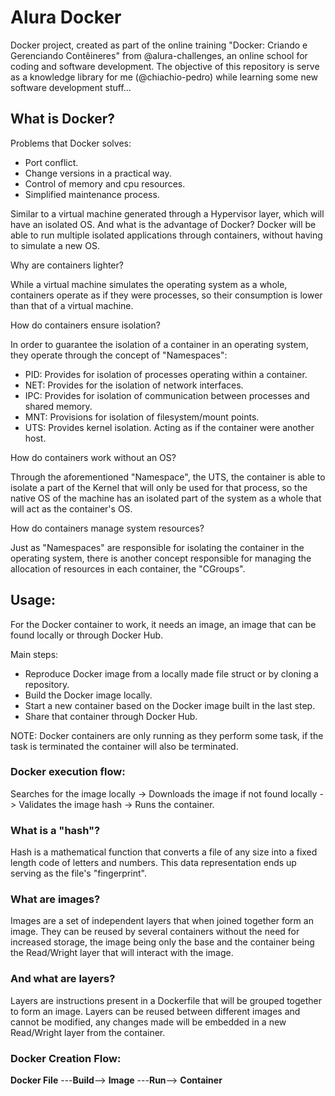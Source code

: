 # Alura Docker

Docker project, created as part of the online training "Docker: Criando e Gerenciando Contêineres" from @alura-challenges, an online school for coding and software development. 
The objective of this repository is serve as a knowledge library for me (@chiachio-pedro) while learning some new software development stuff...

## What is Docker?

Problems that Docker solves:

- Port conflict.
- Change versions in a practical way.
- Control of memory and cpu resources.
- Simplified maintenance process.

Similar to a virtual machine generated through a Hypervisor layer, which will have an isolated OS. And what is the advantage of Docker? Docker will be able to run 
multiple isolated applications through containers, without having to simulate a new OS.

Why are containers lighter?

While a virtual machine simulates the operating system as a whole, containers operate as if they were processes, so their consumption is lower than that of a virtual 
machine.

How do containers ensure isolation?

In order to guarantee the isolation of a container in an operating system, they operate through the concept of "Namespaces":

- PID: Provides for isolation of processes operating within a container.
- NET: Provides for the isolation of network interfaces.
- IPC: Provides for isolation of communication between processes and shared memory.
- MNT: Provisions for isolation of filesystem/mount points.
- UTS: Provides kernel isolation. Acting as if the container were another host.

How do containers work without an OS?

Through the aforementioned "Namespace", the UTS, the container is able to isolate a part of the Kernel that will only be used for that process, so the native OS of the 
machine has an isolated part of the system as a whole that will act as the container's OS.

How do containers manage system resources?

Just as "Namespaces" are responsible for isolating the container in the operating system, there is another concept responsible for managing the allocation of resources 
in each container, the "CGroups".

## Usage: 

For the Docker container to work, it needs an image, an image that can be found locally or through Docker Hub.

Main steps:

- Reproduce Docker image from a locally made file struct or by cloning a repository.
- Build the Docker image locally.
- Start a new container based on the Docker image built in the last step.
- Share that container through Docker Hub.

NOTE: Docker containers are only running as they perform some task, if the task is terminated the container will also be terminated.

### Docker execution flow:

Searches for the image locally -> Downloads the image if not found locally -> Validates the image hash -> Runs the container.

### What is a "hash"?

Hash is a mathematical function that converts a file of any size into a fixed length code of letters and numbers. This data representation ends up serving as the 
file's "fingerprint".

### What are images?

Images are a set of independent layers that when joined together form an image. They can be reused by several containers without the need for increased storage, the 
image being only the base and the container being the Read/Wright layer that will interact with the image.

### And what are layers?

Layers are instructions present in a Dockerfile that will be grouped together to form an image. Layers can be reused between different images and cannot be modified, 
any changes made will be embedded in a new Read/Wright layer from the container.

### Docker Creation Flow:

**Docker File** ---**Build**--> **Image** ---**Run**--> **Container**
